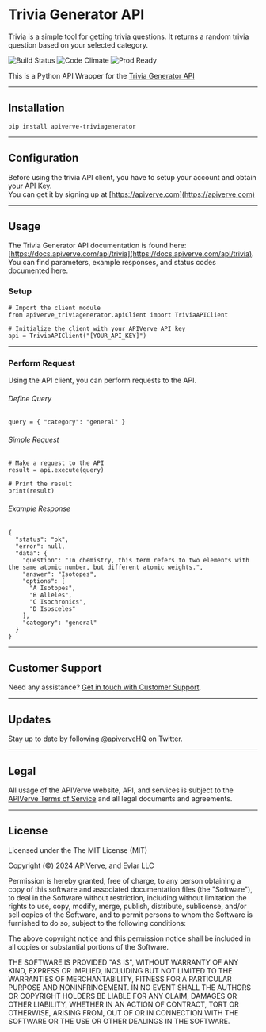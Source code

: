 Trivia Generator API
============

Trivia is a simple tool for getting trivia questions. It returns a random trivia question based on your selected category.

![Build Status](https://img.shields.io/badge/build-passing-green)
![Code Climate](https://img.shields.io/badge/maintainability-B-purple)
![Prod Ready](https://img.shields.io/badge/production-ready-blue)

This is a Python API Wrapper for the [Trivia Generator API](https://apiverve.com/marketplace/api/trivia)

---

## Installation
	pip install apiverve-triviagenerator

---

## Configuration

Before using the trivia API client, you have to setup your account and obtain your API Key.  
You can get it by signing up at [https://apiverve.com](https://apiverve.com)

---

## Usage

The Trivia Generator API documentation is found here: [https://docs.apiverve.com/api/trivia](https://docs.apiverve.com/api/trivia).  
You can find parameters, example responses, and status codes documented here.

### Setup

```
# Import the client module
from apiverve_triviagenerator.apiClient import TriviaAPIClient

# Initialize the client with your APIVerve API key
api = TriviaAPIClient("[YOUR_API_KEY]")
```

---


### Perform Request
Using the API client, you can perform requests to the API.

###### Define Query

```
query = { "category": "general" }
```

###### Simple Request

```
# Make a request to the API
result = api.execute(query)

# Print the result
print(result)
```

###### Example Response

```
{
  "status": "ok",
  "error": null,
  "data": {
    "question": "In chemistry, this term refers to two elements with the same atomic number, but different atomic weights.",
    "answer": "Isotopes",
    "options": [
      "A Isotopes",
      "B Alleles",
      "C Isochronics",
      "D Isosceles"
    ],
    "category": "general"
  }
}
```

---

## Customer Support

Need any assistance? [Get in touch with Customer Support](https://apiverve.com/contact).

---

## Updates
Stay up to date by following [@apiverveHQ](https://twitter.com/apiverveHQ) on Twitter.

---

## Legal

All usage of the APIVerve website, API, and services is subject to the [APIVerve Terms of Service](https://apiverve.com/terms) and all legal documents and agreements.

---

## License
Licensed under the The MIT License (MIT)

Copyright (&copy;) 2024 APIVerve, and Evlar LLC

Permission is hereby granted, free of charge, to any person obtaining a copy of this software and associated documentation files (the "Software"), to deal in the Software without restriction, including without limitation the rights to use, copy, modify, merge, publish, distribute, sublicense, and/or sell copies of the Software, and to permit persons to whom the Software is furnished to do so, subject to the following conditions:

The above copyright notice and this permission notice shall be included in all copies or substantial portions of the Software.

THE SOFTWARE IS PROVIDED "AS IS", WITHOUT WARRANTY OF ANY KIND, EXPRESS OR IMPLIED, INCLUDING BUT NOT LIMITED TO THE WARRANTIES OF MERCHANTABILITY, FITNESS FOR A PARTICULAR PURPOSE AND NONINFRINGEMENT. IN NO EVENT SHALL THE AUTHORS OR COPYRIGHT HOLDERS BE LIABLE FOR ANY CLAIM, DAMAGES OR OTHER LIABILITY, WHETHER IN AN ACTION OF CONTRACT, TORT OR OTHERWISE, ARISING FROM, OUT OF OR IN CONNECTION WITH THE SOFTWARE OR THE USE OR OTHER DEALINGS IN THE SOFTWARE.